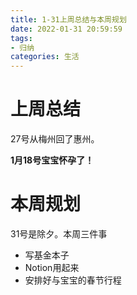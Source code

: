 ```yaml
---
title: 1-31上周总结与本周规划
date: 2022-01-31 20:59:59
tags:
- 归纳
categories: 生活
---
```


# 上周总结

27号从梅州回了惠州。

**1月18号宝宝怀孕了！**

# 本周规划

31号是除夕。本周三件事

- 写基金本子
- Notion用起来
- 安排好与宝宝的春节行程
